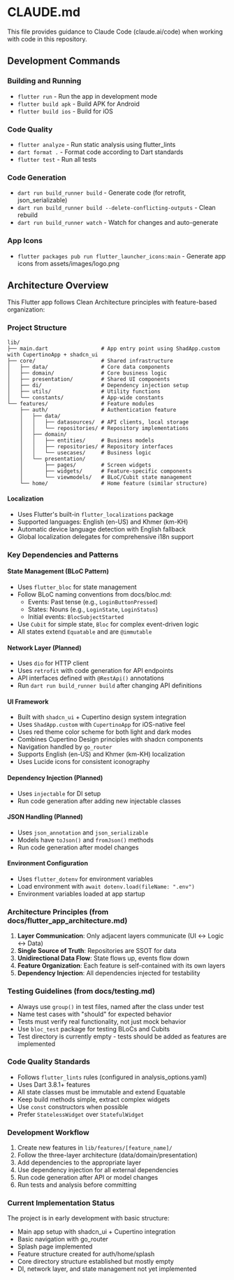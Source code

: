 # CLAUDE.md

This file provides guidance to Claude Code (claude.ai/code) when working with code in this repository.

## Development Commands

### Building and Running

- `flutter run` - Run the app in development mode
- `flutter build apk` - Build APK for Android
- `flutter build ios` - Build for iOS

### Code Quality

- `flutter analyze` - Run static analysis using flutter_lints
- `dart format .` - Format code according to Dart standards
- `flutter test` - Run all tests

### Code Generation

- `dart run build_runner build` - Generate code (for retrofit, json_serializable)
- `dart run build_runner build --delete-conflicting-outputs` - Clean rebuild
- `dart run build_runner watch` - Watch for changes and auto-generate

### App Icons

- `flutter packages pub run flutter_launcher_icons:main` - Generate app icons from assets/images/logo.png

## Architecture Overview

This Flutter app follows Clean Architecture principles with feature-based organization:

### Project Structure

```
lib/
├── main.dart                 # App entry point using ShadApp.custom with CupertinoApp + shadcn_ui
├── core/                     # Shared infrastructure
│   ├── data/                 # Core data components
│   ├── domain/               # Core business logic
│   ├── presentation/         # Shared UI components
│   ├── di/                   # Dependency injection setup
│   ├── utils/                # Utility functions
│   └── constants/            # App-wide constants
└── features/                 # Feature modules
    ├── auth/                 # Authentication feature
    │   ├── data/
    │   │   ├── datasources/  # API clients, local storage
    │   │   └── repositories/ # Repository implementations
    │   ├── domain/
    │   │   ├── entities/     # Business models
    │   │   ├── repositories/ # Repository interfaces
    │   │   └── usecases/     # Business logic
    │   └── presentation/
    │       ├── pages/        # Screen widgets
    │       ├── widgets/      # Feature-specific components
    │       └── viewmodels/   # BLoC/Cubit state management
    └── home/                 # Home feature (similar structure)
```

#### Localization

- Uses Flutter's built-in `flutter_localizations` package
- Supported languages: English (en-US) and Khmer (km-KH)
- Automatic device language detection with English fallback
- Global localization delegates for comprehensive i18n support

### Key Dependencies and Patterns

#### State Management (BLoC Pattern)

- Uses `flutter_bloc` for state management
- Follow BLoC naming conventions from docs/bloc.md:
  - Events: Past tense (e.g., `LoginButtonPressed`)
  - States: Nouns (e.g., `LoginState`, `LoginStatus`)
  - Initial events: `BlocSubjectStarted`
- Use `Cubit` for simple state, `Bloc` for complex event-driven logic
- All states extend `Equatable` and are `@immutable`

#### Network Layer (Planned)

- Uses `dio` for HTTP client
- Uses `retrofit` with code generation for API endpoints
- API interfaces defined with `@RestApi()` annotations
- Run `dart run build_runner build` after changing API definitions

#### UI Framework

- Built with `shadcn_ui` + Cupertino design system integration
- Uses `ShadApp.custom` with `CupertinoApp` for iOS-native feel
- Uses red theme color scheme for both light and dark modes
- Combines Cupertino Design principles with shadcn components
- Navigation handled by `go_router`
- Supports English (en-US) and Khmer (km-KH) localization
- Uses Lucide icons for consistent iconography

#### Dependency Injection (Planned)

- Uses `injectable` for DI setup
- Run code generation after adding new injectable classes

#### JSON Handling (Planned)

- Uses `json_annotation` and `json_serializable`
- Models have `toJson()` and `fromJson()` methods
- Run code generation after model changes

#### Environment Configuration

- Uses `flutter_dotenv` for environment variables
- Load environment with `await dotenv.load(fileName: ".env")`
- Environment variables loaded at app startup

### Architecture Principles (from docs/flutter_app_architecture.md)

1. **Layer Communication**: Only adjacent layers communicate (UI ↔ Logic ↔ Data)
2. **Single Source of Truth**: Repositories are SSOT for data
3. **Unidirectional Data Flow**: State flows up, events flow down
4. **Feature Organization**: Each feature is self-contained with its own layers
5. **Dependency Injection**: All dependencies injected for testability

### Testing Guidelines (from docs/testing.md)

- Always use `group()` in test files, named after the class under test
- Name test cases with "should" for expected behavior
- Tests must verify real functionality, not just mock behavior
- Use `bloc_test` package for testing BLoCs and Cubits
- Test directory is currently empty - tests should be added as features are implemented

### Code Quality Standards

- Follows `flutter_lints` rules (configured in analysis_options.yaml)
- Uses Dart 3.8.1+ features
- All state classes must be immutable and extend Equatable
- Keep build methods simple, extract complex widgets
- Use `const` constructors when possible
- Prefer `StatelessWidget` over `StatefulWidget`

### Development Workflow

1. Create new features in `lib/features/[feature_name]/`
2. Follow the three-layer architecture (data/domain/presentation)
3. Add dependencies to the appropriate layer
4. Use dependency injection for all external dependencies
5. Run code generation after API or model changes
6. Run tests and analysis before committing

### Current Implementation Status

The project is in early development with basic structure:
- Main app setup with shadcn_ui + Cupertino integration
- Basic navigation with go_router
- Splash page implemented
- Feature structure created for auth/home/splash
- Core directory structure established but mostly empty
- DI, network layer, and state management not yet implemented
